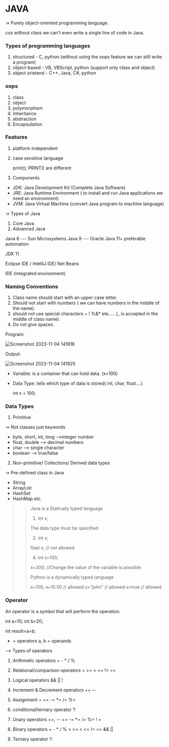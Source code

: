 # JAVA
 
-> Purely object-oriented programming language.

coz without class we can't even write a single line of code in Java.

### Types of programming languages

1. structured - C, python (without using the oops feature we can still write a program)
2. object-based - VB, VBScript, python (support only class and object)
3. object orietend - C++, Java, C#, python 

### oops

1) class
2) object
3) polymorphism
4) Inheritance
5) abstraction
6) Encapsulation

### Features

1. platform independent
2. case sensitive language

   print(); PRINT() are different

3. Components

- JDK: Java Development Kit (Complete Java Software)
- JRE: Java Runtime Environment ( to install and run Java applications we need an environment)
- JVM: Java Virtual Machine (convert Java program to machine language)

-> Types of Java

   1. Core Java
   2. Advanced Java

Java 8 --- Sun Microsystems
Java 9 --- Oracle
Java 11+   preferable automation

JDK 11

Eclipse IDE / IntelliJ IDE/ Net Beans

IDE (integrated environment)

### Naming Conventions
1. Class name should start with an upper case letter.
2. Should not start with numbers ( we can have numbers in the middle of the name).
3. should not use special characters ~ ! %&*  ete..... (_ is accepted in the middle of class name).
4. Do not give spaces.

Program:

![Screenshot 2023-11-04 141918](https://github.com/HarishOP2U/Software-Testing/assets/149035972/c4f966c3-2363-4eff-b9bc-3b090d5f1707)

Output: 

![Screenshot 2023-11-04 141925](https://github.com/HarishOP2U/Software-Testing/assets/149035972/4033f796-d666-4e77-9323-3abdf13d33cc)


- Variable: is a container that can hold data. (x=100)
- Data Type: tells which type of data is stored( int, char, float....)

  int x = 100;

### Data Types

1. Primitive

-> Not classes just keywords

- byte, short, int, long -->integer number
- float, double --> decimal numbers
- char   --> single character
- boolean --> true/false

2. Non-primitive/ Collections/ Derived data types

-> Pre-defined class in Java

- String
- ArrayList
- HashSet
- HashMap
etc.

>> Java is a Statically typed language
>>
>> 1. int  x;
>>	
>> The data type must be specified
>>
>> 2. int x;
>>
>>  flaat x;   // not allowed
>>
>> 4. int  x=100;
>>
>> x=200;   //Change the value of the variable is possible
>>
>> Python is a dynamically typed language
>>
>> x=100;
>> x=10.50 // allowed
>> x="john" // allowed
>> x=true  // allowed

### Operator
An operator is a symbol that will perform the operation.

int a=10;
int b=20;

int result=a+b;

+   =  operators
a, b = operands

--> Types of operators

1. Arithmetic operators   + - * / % 
2. Relational/comparison operators  >  >=  <  <=  !=  == 
3. Logical operators   &&   ||  !
4. Increment & Decrement operators  ++  --
5. Assignment   =   +=   -=   *= /=  %=
6. conditional/ternary operator  ?: 

1. Unary operators      ++,  --  +=   -=   *= /=  %=  !     =
2. Binary operators    + - * / %   >  >=  <  <=  !=  ==  &&   ||   
3. Ternary  operator      ?:




